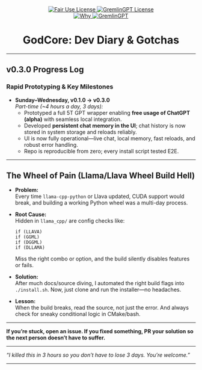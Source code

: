 <link rel="stylesheet" type="text/css" href="docs/custom.css">
<div align="center">
  <a
href="https://github.com/statikfintechllc/GodCore/blob/master/LICENSE">
    <img src="https://img.shields.io/badge/Open%20Use-black?style=for-the-badge&logo=dragon&logoColor=gold" alt="Fair Use License"/>
  </a>
  <a href="https://github.com/statikfintechllc/GodCore/blob/master/LICENSE">
    <img src="https://img.shields.io/badge/GodCore%20v.0.1.0-darkred?style=for-the-badge&logo=dragon&logoColor=gold" alt="GremlinGPT License"/>
  </a>
</div>
<div align="center">
  <a
href="https://github.com/statikfintechllc/AscendAI/blob/master/About Us/WHY_GREMLINGPT.md">
    <img src="https://img.shields.io/badge/See-black?style=for-the-badge&logo=dragon&logoColor=gold" alt="Why"/>
  </a>
  <a href="https://github.com/statikfintechllc/AscendAI/blob/master/About Us/WHY_GREMLINGPT.md">
    <img src="https://img.shields.io/badge/GremlinGPT-darkred?style=for-the-badge&logo=dragon&logoColor=gold" alt="GremlinGPT"/>
  </a>

# GodCore: Dev Diary & Gotchas

</div>

---

## v0.3.0 Progress Log

### Rapid Prototyping & Key Milestones

- **Sunday–Wednesday, v0.1.0 → v0.3.0**  
  *Part-time (~4 hours a day, 3 days):*
    - Prototyped a full 5T GPT wrapper enabling **free usage of ChatGPT (alpha)** with seamless local integration.
    - Developed **persistent chat memory in the UI**; chat history is now stored in system storage and reloads reliably.
    - UI is now fully operational—live chat, local memory, fast reloads, and robust error handling.
    - Repo is reproducible from zero; every install script tested E2E.

---

## The Wheel of Pain (Llama/Llava Wheel Build Hell)

- **Problem:**  
  Every time `llama-cpp-python` or Llava updated, CUDA support would break, and building a working Python wheel was a multi-day process.

- **Root Cause:**  
  Hidden in `llama_cpp/` are config checks like:

      if (LLAVA)
      if (GGML)
      if (DGGML)
      if (DLLAMA)

  Miss the right combo or option, and the build silently disables features or fails.

- **Solution:**  
  After much docs/source diving, I automated the right build flags into `./install.sh`. Now, just clone and run the installer—no headaches.

- **Lesson:**  
  When the build breaks, read the source, not just the error. And always check for sneaky conditional logic in CMake/bash.

---

**If you’re stuck, open an issue. If you fixed something, PR your solution so the next person doesn’t have to suffer.**

---

*“I killed this in 3 hours so you don’t have to lose 3 days. You’re welcome.”*

---
